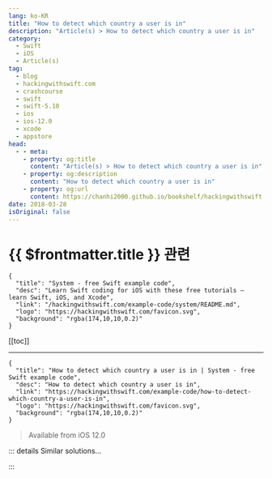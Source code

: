 ```yaml
---
lang: ko-KR
title: "How to detect which country a user is in"
description: "Article(s) > How to detect which country a user is in"
category:
  - Swift
  - iOS
  - Article(s)
tag: 
  - blog
  - hackingwithswift.com
  - crashcourse
  - swift
  - swift-5.10
  - ios
  - ios-12.0
  - xcode
  - appstore
head:
  - - meta:
    - property: og:title
      content: "Article(s) > How to detect which country a user is in"
    - property: og:description
      content: "How to detect which country a user is in"
    - property: og:url
      content: https://chanhi2000.github.io/bookshelf/hackingwithswift.com/example-code/how-to-detect-which-country-a-user-is-in.html
date: 2018-03-28
isOriginal: false
---
```


# {{ $frontmatter.title }} 관련

```component VPCard
{
  "title": "System - free Swift example code",
  "desc": "Learn Swift coding for iOS with these free tutorials – learn Swift, iOS, and Xcode",
  "link": "/hackingwithswift.com/example-code/system/README.md",
  "logo": "https://hackingwithswift.com/favicon.svg",
  "background": "rgba(174,10,10,0.2)"
}
```

[[toc]]

---

```component VPCard
{
  "title": "How to detect which country a user is in | System - free Swift example code",
  "desc": "How to detect which country a user is in",
  "link": "https://hackingwithswift.com/example-code/how-to-detect-which-country-a-user-is-in",
  "logo": "https://hackingwithswift.com/favicon.svg",
  "background": "rgba(174,10,10,0.2)"
}
```

> Available from iOS 12.0

<!-- TODO: 작성 -->

<!-- 

-->

::: details Similar solutions…

<!--

-->

:::

